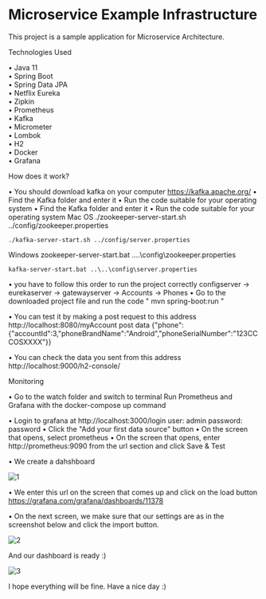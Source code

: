 # Microservice Example Infrastructure

This project is a sample application for Microservice Architecture.

Technologies Used

•	Java 11 </br>
•	Spring Boot </br>
•	Spring Data JPA </br>
•	Netflix Eureka </br>
•	Zipkin </br>
•	Prometheus </br>
•	Kafka </br>
•	Micrometer </br>
•	Lombok </br>
•	H2 </br>
•	Docker </br>
•	Grafana

How does it work?

•	You should download kafka on your computer
https://kafka.apache.org/ 
•	Find the Kafka folder and enter it
•	Run the code suitable for your operating system
•	Find the Kafka folder and enter it
•	Run the code suitable for your operating system
  Mac OS
    ./zookeeper-server-start.sh ../config/zookeeper.properties

    ./kafka-server-start.sh ../config/server.properties

  Windows
    zookeeper-server-start.bat ..\..\config\zookeeper.properties

    kafka-server-start.bat ..\..\config\server.properties
    
•	you have to follow this order to run the project correctly
configserver -> eurekaserver -> gatewayserver -> Accounts -> Phones
•	Go to the downloaded project file and run the code " mvn spring-boot:run "


•	You can test it by making a post request to this address http://localhost:8080/myAccount 
post data {"phone":{"accountId":3,"phoneBrandName":"Android","phoneSerialNumber":"123CCCOSXXXX"}}

•	You can check the data you sent from this address http://localhost:9000/h2-console/

Monitoring

•	Go to the watch folder and switch to terminal
Run Prometheus and Grafana with the docker-compose up command

•	Login to grafana at http://localhost:3000/login
  user: admin password: password
•	Click the "Add your first data source" button
•	On the screen that opens, select prometheus
•	On the screen that opens, enter http://prometheus:9090 from the url section and click Save & Test

•	We create a dahshboard

![1](https://user-images.githubusercontent.com/19998326/130111410-d43e0a46-6912-4dd8-8d55-ad66337e1daf.png)

•	We enter this url on the screen that comes up and click on the load button https://grafana.com/grafana/dashboards/11378

•	On the next screen, we make sure that our settings are as in the screenshot below and click the import button.

![2](https://user-images.githubusercontent.com/19998326/130112121-ba952848-dca6-4dd6-947b-b57027b3f086.png)

And our dashboard is ready :)

![3](https://user-images.githubusercontent.com/19998326/130112273-f70b5944-6ea9-4841-8348-3911c8efd3f5.png)


I hope everything will be fine. Have a nice day :)
